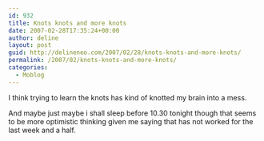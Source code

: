 ```yaml
---
id: 932
title: Knots knots and more knots
date: 2007-02-28T17:35:24+00:00
author: deline
layout: post
guid: http://delineneo.com/2007/02/28/knots-knots-and-more-knots/
permalink: /2007/02/knots-knots-and-more-knots/
categories:
  - Moblog
---
```

I think trying to learn the knots has kind of knotted my brain into a mess.
  
And maybe just maybe i shall sleep before 10.30 tonight though that seems to be more optimistic thinking given me saying that has not worked for the last week and a half.